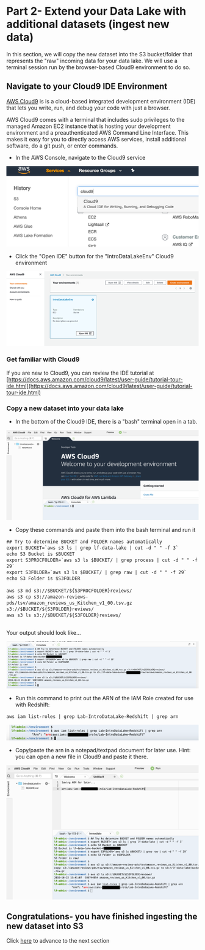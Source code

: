 # Part 2- Extend your Data Lake with additional datasets (ingest new data)
In this section, we will copy the new dataset into the S3 bucket/folder that represents the "raw" incoming data for your data lake.  We will use a terminal session run by the browser-based Cloud9 environment to do so.


## Navigate to your Cloud9 IDE Environment

[AWS Cloud9](https://aws.amazon.com/cloud9/) is is a cloud-based integrated development environment (IDE) that lets you write, run, and debug your code with just a browser.

AWS Cloud9 comes with a terminal that includes sudo privileges to the managed Amazon EC2 instance that is hosting your development environment and a preauthenticated AWS Command Line Interface. This makes it easy for you to directly access AWS services, install additional software, do a git push, or enter commands.

* In the AWS Console, navigate to the Cloud9 service

![screenshot](images/New5.png)


* Click the "Open IDE" button for the "IntroDataLakeEnv" Cloud9 environment 

![screenshot](images/New5b.png)

### Get familiar with Cloud9
If you are new to Cloud9, you can review the IDE tutorial at [https://docs.aws.amazon.com/cloud9/latest/user-guide/tutorial-tour-ide.html](https://docs.aws.amazon.com/cloud9/latest/user-guide/tutorial-tour-ide.html)

### Copy a new dataset into your data lake

* In the bottom of the Cloud9 IDE, there is a "bash" terminal open in a tab.

![screenshot](images/New5c.png)

* Copy these commands and paste them into the bash terminal and run it

```
## Try to determine BUCKET and FOLDER names automatically
export BUCKET=`aws s3 ls | grep lf-data-lake | cut -d " " -f 3`
echo S3 Bucket is $BUCKET
export S3PROCFOLDER=`aws s3 ls $BUCKET/ | grep process | cut -d " " -f 29`
export S3FOLDER=`aws s3 ls $BUCKET/ | grep raw | cut -d " " -f 29`
echo S3 Folder is $S3FOLDER

aws s3 md s3://$BUCKET/${S3PROCFOLDER}reviews/
aws s3 cp s3://amazon-reviews-pds/tsv/amazon_reviews_us_Kitchen_v1_00.tsv.gz s3://$BUCKET/${S3FOLDER}reviews/
aws s3 ls s3://$BUCKET/${S3FOLDER}reviews/


```

Your output should look like...

![screen](images/New8.png)

* Run this command to print out the ARN of the IAM Role created for use with Redshift:

```
aws iam list-roles | grep Lab-IntroDataLake-Redshift | grep arn

```

![screen](images/New9.png)

* Copy/paste the arn in a notepad/textpad document for later use.  Hint: you can open a new file in Cloud9 and paste it there.

![screen](images/New10.png)

## Congratulations- you have finished ingesting the new dataset into S3

Click [here](NewLab1d.md) to advance to the next section